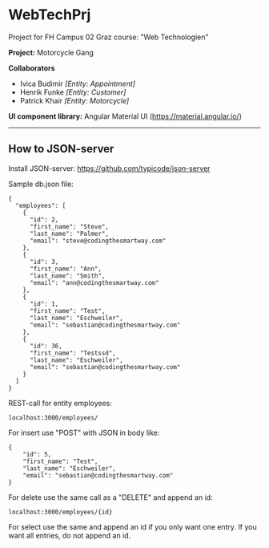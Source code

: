 # WebTechPrj
Project for FH Campus 02 Graz course: "Web Technologien"

**Project:** 
Motorcycle Gang

**Collaborators**

- Ivica Budimir _[Entity: Appointment]_ <br>
- Henrik Funke _[Entity: Customer]_ <br>
- Patrick Khair _[Entity: Motorcycle]_

**UI component library:** 
Angular Material UI (https://material.angular.io/)

---

## How to JSON-server

Install JSON-server: https://github.com/typicode/json-server

Sample db.json file:

```
{
  "employees": [
    {
      "id": 2,
      "first_name": "Steve",
      "last_name": "Palmer",
      "email": "steve@codingthesmartway.com"
    },
    {
      "id": 3,
      "first_name": "Ann",
      "last_name": "Smith",
      "email": "ann@codingthesmartway.com"
    },
    {
      "id": 1,
      "first_name": "Test",
      "last_name": "Eschweiler",
      "email": "sebastian@codingthesmartway.com"
    },
    {
      "id": 36,
      "first_name": "Testssd",
      "last_name": "Eschweiler",
      "email": "sebastian@codingthesmartway.com"
    }
  ]
}
```

REST-call for entity employees:
```
localhost:3000/employees/
```

For insert use "POST" with JSON in body like:
```
{
    "id": 5,
    "first_name": "Test",
    "last_name": "Eschweiler",
    "email": "sebastian@codingthesmartway.com"
}
```

For delete use the same call as a "DELETE" and append an id:
```
localhost:3000/employees/{id}
```

For select use the same and append an id if you only want one entry. If you want all entries, do not append an id.
